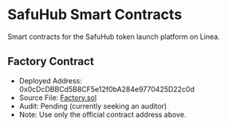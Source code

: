 # SafuHub Smart Contracts
Smart contracts for the SafuHub token launch platform on Linea.

## Factory Contract
- Deployed Address: 0x0cDcDBBCd5B8CF5e12f0bA284e9770425D22c0d
- Source File: [Factory.sol](Factory.sol)
- Audit: Pending (currently seeking an auditor)
- Note: Use only the official contract address above.
